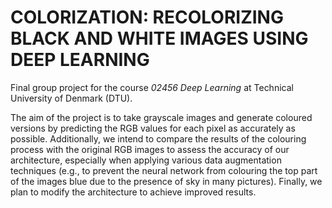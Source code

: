 # COLORIZATION: RECOLORIZING BLACK AND WHITE IMAGES USING DEEP LEARNING

Final group project for the course _02456 Deep Learning_ at Technical University of Denmark (DTU).

The aim of the project is to take grayscale images and generate coloured versions by predicting the RGB values for each pixel as accurately as possible. Additionally, we intend to compare the results of the colouring process with the original RGB images to assess the accuracy of our architecture, especially when applying various data augmentation techniques (e.g., to prevent the neural network from colouring the top part of the images blue due to the presence of sky in many pictures). Finally, we plan to modify the architecture to achieve improved results.
